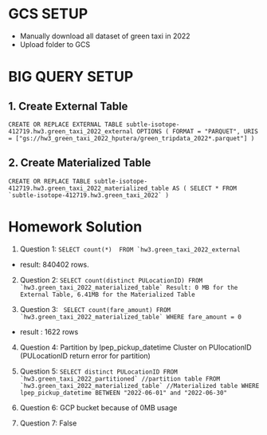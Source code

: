 # GCS SETUP

- Manually download all dataset of green taxi in 2022
- Upload folder to GCS 


# BIG QUERY SETUP

## 1. Create External Table
``CREATE OR REPLACE EXTERNAL TABLE subtle-isotope-412719.hw3.green_taxi_2022_external
OPTIONS (
  FORMAT = "PARQUET",
  URIS = ["gs://hw3_green_taxi_2022_hputera/green_tripdata_2022*.parquet"]
)``

## 2. Create Materialized Table
``CREATE OR REPLACE TABLE subtle-isotope-412719.hw3.green_taxi_2022_materialized_table
AS (
  SELECT * FROM `subtle-isotope-412719.hw3.green_taxi_2022`
)``


# Homework Solution
1. Question 1:
``SELECT count(*) 
FROM
`hw3.green_taxi_2022_external``

- result:
840402 rows.

2. Question 2:
``SELECT count(distinct PULocationID)
FROM
`hw3.green_taxi_2022_materialized_table`
Result: 0 MB for the External Table, 6.41MB for the Materialized Table``

3. Question 3:
``
SELECT count(fare_amount)
FROM
`hw3.green_taxi_2022_materialized_table`
WHERE fare_amount = 0``

- result : 1622 rows

4. Question 4:
Partition by lpep_pickup_datetime
Cluster on PUlocationID (PULocationID return error for partition)

5. Question 5:
``
SELECT distinct PULocationID
FROM `hw3.green_taxi_2022_partitioned` //partition table
FROM `hw3.green_taxi_2022_materialized_table` //Materialized table
WHERE lpep_pickup_datetime BETWEEN "2022-06-01" and "2022-06-30"
``
6. Question 6:
  GCP bucket because of 0MB usage
   
7. Question 7:
  False
